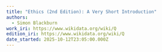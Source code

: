 ```yaml
---
title: "Ethics (2nd Edition): A Very Short Introduction"
authors:
  - Simon Blackburn
work_iri: https://www.wikidata.org/wiki/Q
edition_iri: https://www.wikidata.org/wiki/Q
date_started: 2025-10-12T23:05:00.000Z
---
```


